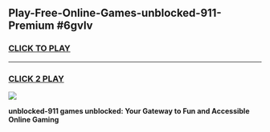 
## Play-Free-Online-Games-unblocked-911-Premium #6gvlv
<h3>
<a href="https://premium.freeplayer.one?title=unblocked-911&ref=8M">CLICK TO PLAY</a></h3>
<hr>

<h3>
<a href="https://premium.freeplayer.one?title=unblocked-911&ref=8M">CLICK 2 PLAY</a>
  
</h3>

<a href="https://premium.freeplayer.one?title=unblocked-911&ref=8M"><img src="https://clearcache.store/games.png"></a>


**unblocked-911 games unblocked: Your Gateway to Fun and Accessible Online Gaming**
